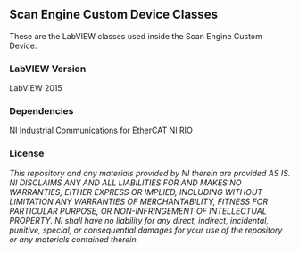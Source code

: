 ## Scan Engine Custom Device Classes ##

These are the LabVIEW classes used inside the Scan Engine Custom Device. 

### LabVIEW Version ###

LabVIEW 2015

### Dependencies ###

NI Industrial Communications for EtherCAT
NI RIO

### License ###

*This repository and any materials provided by NI therein are provided AS IS. NI DISCLAIMS ANY AND ALL LIABILITIES FOR AND MAKES NO WARRANTIES, EITHER EXPRESS OR IMPLIED, INCLUDING WITHOUT LIMITATION ANY WARRANTIES OF MERCHANTABILITY, FITNESS FOR  PARTICULAR PURPOSE, OR NON-INFRINGEMENT OF INTELLECTUAL PROPERTY. NI shall have no liability for any direct, indirect, incidental, punitive, special, or consequential damages for your use of the repository or any materials contained therein.*